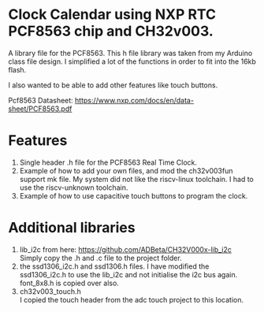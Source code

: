 
# Clock Calendar using NXP RTC PCF8563 chip and CH32v003.

A library file for the PCF8563.  This h file library was
taken from my Arduino class file design.  I simplified 
a lot of the functions in order to fit into the 16kb 
flash.

I also wanted to be able to add other features like touch buttons.  

Pcf8563 Datasheet:  https://www.nxp.com/docs/en/data-sheet/PCF8563.pdf  

# Features

1. Single header .h file for the PCF8563 Real Time Clock.
2. Example of how to add your own files, and mod the ch32v003fun
support mk file.  My system did not like the riscv-linux toolchain. I had to use the riscv-unknown toolchain.
3. Example of how to use capacitive touch buttons to program the clock.

# Additional libraries

1.  lib_i2c from here:  https://github.com/ADBeta/CH32V000x-lib_i2c  
Simply copy the .h and .c file to the project folder.  
2. the ssd1306_i2c.h and ssd1306.h files.  I have modified the ssd1306_i2c.h 
to use the lib_i2c and not initialise the i2c bus again.  font_8x8.h is copied over also.
3. ch32v003_touch.h  
I copied the touch header from the adc touch project to this location.  

